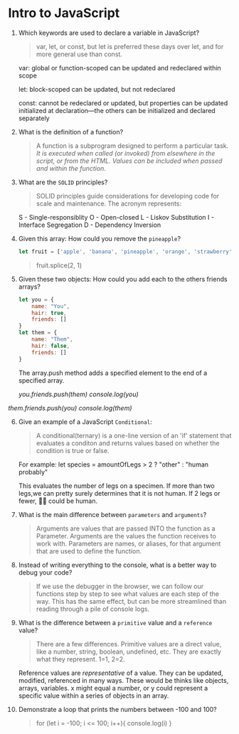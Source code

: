# Intro to JavaScript
01. Which keywords are used to declare a variable in JavaScript?

    > var, let, or const, but let is preferred these days over let, and for more general use than const.

    var:
    global or function-scoped
    can be updated and redeclared within scope
    
    let:
    block-scoped
    can be updated, but not redeclared
    
    const: 
    cannot be redeclared or updated, but properties can be updated
    initialized at declaration—the others can be initialized and declared separately

02. What is the definition of a function?

    > A function is a subprogram designed to perform a particular task.<br>
<i>    It is executed when called (or invoked) from elsewhere in the script, or from the HTML. Values can be included when passed and within the function.</i>

03. What are the `SOLID` principles?

    > SOLID principles guide considerations for developing code for scale and maintenance.
    The acronym represents:

    S - Single-responsiblity
    O - Open-closed
    L - Liskov Substitution
    I - Interface Segregation
    D - Dependency Inversion

04. Given this array: How could you remove the `pineapple`?

    ```js
    let fruit = ['apple', 'banana', 'pineapple', 'orange', 'strawberry']
    ```

    > fruit.splice(2, 1)

05. Given these two objects: How could you add each to the others friends arrays?

    ```js
    let you = {
        name: "You",
        hair: true,
        friends: []
    }
    let them = {
        name: "Them",
        hair: false,
        friends: []
    }
    ```

    > 
    The array.push method adds a specified element to the end of a specified array.

    <i>you.friends.push(them)
console.log(you)

them.friends.push(you)
console.log(them)</i>

06. Give an example of a JavaScript `Conditional`:

    > A conditional(ternary) is a one-line version of an 'if' statement that evaluates a conditon and returns values based on whether the condition is true or false.

    For example:
    let species = amountOfLegs > 2 ? "other" : "human probably"

    This evaluates the number of legs on a specimen. If more than two legs,we can pretty surely determines that it is not human. If 2 legs or fewer, 🤷‍♂️ could be human.

07. What is the main difference between `parameters` and `arguments`?

    > Arguments are values that are passed INTO the function as a Parameter.
    Arguments are the values the function receives to work with. Parameters are names, or aliases, for that argument that are used to define the function.

08. Instead of writing everything to the console, what is a better way to debug your code?

    > If we use the debugger in the browser, we can follow our functions step by step to see what values are each step of the way. This has the same effect, but can be more streamlined than reading through a pile of console logs.

09. What is the difference between a `primitive` value and a `reference` value?

    > There are a few differences. 
    Primitive values are a direct value, like a number, string, boolean, undefined, etc. They are exactly what they represent. 1=1, 2=2.

    Reference values are <i>representative</i> of a value. They can be updated, modified, referenced in many ways. These would be thinks like objects, arrays, variables. x might equal a number, or y could represent a specific value within a series of objects in an array.

10. Demonstrate a loop that prints the numbers between -100 and 100?

    > for (let i = -100; i <= 100; i++){
        console.log(i)
        }
